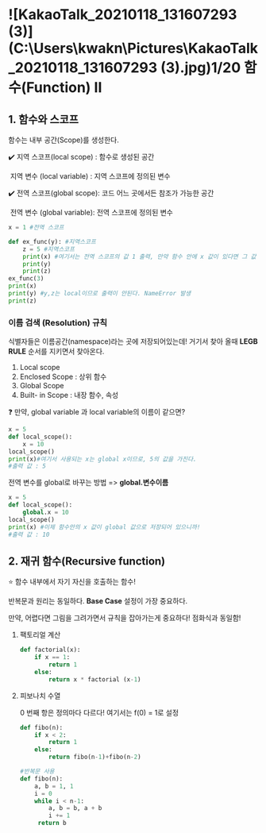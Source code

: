 # ![KakaoTalk_20210118_131607293 (3)](C:\Users\kwakn\Pictures\KakaoTalk_20210118_131607293 (3).jpg)1/20 함수(Function) II

## 1. 함수와 스코프

함수는 내부 공간(Scope)를 생성한다.

:heavy_check_mark: 지역 스코프(local scope) : 함수로 생성된 공간

​		지역 변수 (local variable) : 지역 스코프에 정의된 변수

:heavy_check_mark: 전역 스코프(global scope): 코드 어느 곳에서든 참조가 가능한 공간

​		전역 변수 (global variable): 전역 스코프에 정의된 변수



```python
x = 1 #전역 스코프

def ex_func(y): #지역스코프
    z = 5 #지역스코프
    print(x) #여기서는 전역 스코프의 값 1 출력, 만약 함수 안에 x 값이 있다면 그 값 출력
    print(y)
    print(z)
ex_func(3)
print(x)
print(y) #y,z는 local이므로 출력이 안된다. NameError 발생
print(z)
```

### 이름 검색 (Resolution) 규칙

식별자들은 이름공간(namespace)라는 곳에 저장되어있는데! 거기서 찾아 올때 **LEGB RULE** 순서를 지키면서 찾아온다.

1. Local scope
2. Enclosed Scope : 상위 함수
3. Global Scope
4. Built- in Scope : 내장 함수, 속성

:question: 만약, global variable 과 local variable의 이름이 같으면?

```python
x = 5
def local_scope():
    x = 10
local_scope()
print(x)#여기서 사용되는 x는 global x이므로, 5의 값을 가진다.
#출력 값 : 5
```

전역 변수를 global로 바꾸는 방법 =>  **global.변수이름**

```python
x = 5
def local_scope():
    global.x = 10
local_scope()
print(x) #이제 함수안의 x 값이 global 값으로 저장되어 있으니까!
#출력 값 : 10
```

## 2. 재귀 함수(Recursive function)

:star: 함수 내부에서 자기 자신을 호출하는 함수!

반복문과 원리는 동일하다. **Base Case** 설정이 가장 중요하다.

만약, 어렵다면 그림을 그려가면서 규칙을 잡아가는게 중요하다! 점화식과 동일함!

1. 팩토리얼 계산

   ```python
   def factorial(x):
       if x == 1:
           return 1
       else:
           return x * factorial (x-1)
   ```

2. 피보나치 수열

   0 번째 항은 정의마다 다르다! 여기서는 f(0) = 1로 설정

   ```python
   def fibo(n):
       if x < 2:
           return 1
       else:
           return fibo(n-1)+fibo(n-2)
   ```

   ```python
   #반복문 사용
   def fibo(n):
       a, b = 1, 1
       i = 0
       while i < n-1:
           a, b = b, a + b
           i += 1
        return b
   ```

   

